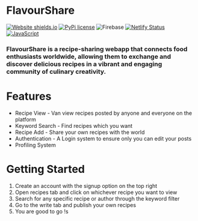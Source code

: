 # FlavourShare
[![Website shields.io](https://img.shields.io/website-up-down-green-red/http/shields.io.svg)](https://grocerypad1234.netlify.app/) [![PyPi license](https://badgen.net/pypi/license/pip/)](https://pypi.org/project/pip/)  ![Firebase](https://img.shields.io/badge/made%20with-firebase-yellow) [![Netlify Status](https://api.netlify.com/api/v1/badges/8cabd188-729f-4ea5-b5bc-6716dd2ceca4/deploy-status)](https://flavourshare.netlify.app/) [![JavaScript](https://img.shields.io/badge/--F7DF1E?logo=javascript&logoColor=000)](https://www.javascript.com/)

### FlavourShare is a recipe-sharing webapp that connects food enthusiasts worldwide, allowing them to exchange and discover delicious recipes in a vibrant and engaging community of culinary creativity.

# Features
* Recipe View - Van view recipes posted by anyone and everyone on the platform
* Keyword Search - Find recipes which you want
* Recipe Add - Share your own recipes with the world
* Authentication - A Login system to ensure only you can edit your posts
* Profiling System

# Getting Started
1. Create an account with the signup option on the top right
2. Open recipes tab and click on whichever recipe you want to view
3. Search for any specific recipe or author through the keyword filter
4. Go to the write tab and publish your own recipes
5. You are good to go !s